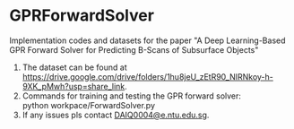 # GPRForwardSolver
Implementation codes and datasets for the paper "A Deep Learning-Based GPR Forward Solver for Predicting B-Scans of Subsurface Objects"
1. The dataset can be found at https://drive.google.com/drive/folders/1hu8jeU_zEtR90_NIRNkoy-h-9XK_pMwh?usp=share_link.
2. Commands for training and testing the GPR forward solver: \
python workpace/ForwardSolver.py
3. If any issues pls contact DAIQ0004@e.ntu.edu.sg.
